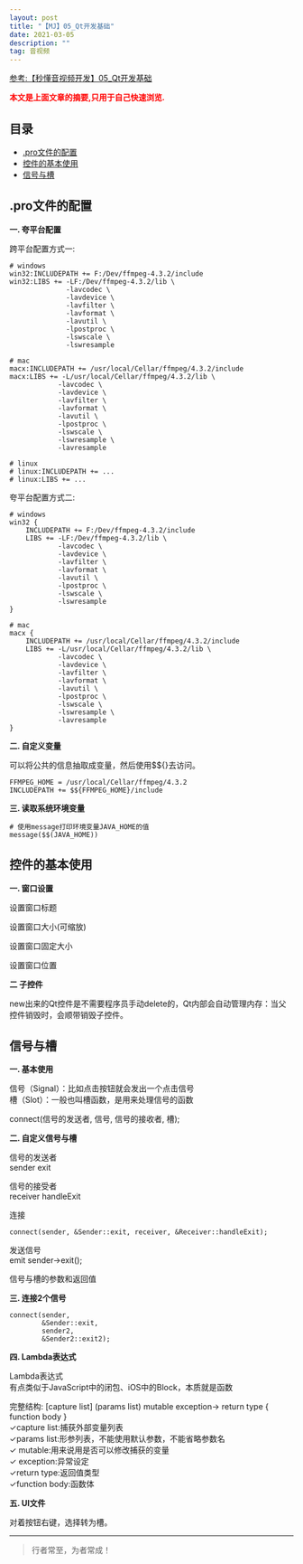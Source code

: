 ```yaml
---
layout: post
title: "【MJ】05_Qt开发基础"
date: 2021-03-05
description: ""
tag: 音视频
---
```



[参考:【秒懂音视频开发】05_Qt开发基础](https://www.cnblogs.com/mjios/p/14482571.html)

<span style="font-weight:bold;color:red;">本文是上面文章的摘要,只用于自己快速浏览.</span>


## 目录

* [.pro文件的配置](#content1)
* [控件的基本使用](#content2)
* [信号与槽](#content3)



<!-- ************************************************ -->
## <a id="content1"></a>.pro文件的配置



**一. 夸平台配置**

跨平台配置方式一:

```
# windows
win32:INCLUDEPATH += F:/Dev/ffmpeg-4.3.2/include
win32:LIBS += -LF:/Dev/ffmpeg-4.3.2/lib \
              -lavcodec \
              -lavdevice \
              -lavfilter \
              -lavformat \
              -lavutil \
              -lpostproc \
              -lswscale \
              -lswresample
 
# mac
macx:INCLUDEPATH += /usr/local/Cellar/ffmpeg/4.3.2/include
macx:LIBS += -L/usr/local/Cellar/ffmpeg/4.3.2/lib \
            -lavcodec \
            -lavdevice \
            -lavfilter \
            -lavformat \
            -lavutil \
            -lpostproc \
            -lswscale \
            -lswresample \
            -lavresample
 
# linux
# linux:INCLUDEPATH += ...
# linux:LIBS += ...
```


夸平台配置方式二:

```
# windows
win32 {
    INCLUDEPATH += F:/Dev/ffmpeg-4.3.2/include
    LIBS += -LF:/Dev/ffmpeg-4.3.2/lib \
            -lavcodec \
            -lavdevice \
            -lavfilter \
            -lavformat \
            -lavutil \
            -lpostproc \
            -lswscale \
            -lswresample
}
 
# mac
macx {
    INCLUDEPATH += /usr/local/Cellar/ffmpeg/4.3.2/include
    LIBS += -L/usr/local/Cellar/ffmpeg/4.3.2/lib \
            -lavcodec \
            -lavdevice \
            -lavfilter \
            -lavformat \
            -lavutil \
            -lpostproc \
            -lswscale \
            -lswresample \
            -lavresample
}
```

**二. 自定义变量**

可以将公共的信息抽取成变量，然后使用$${}去访问。

```
FFMPEG_HOME = /usr/local/Cellar/ffmpeg/4.3.2
INCLUDEPATH += $${FFMPEG_HOME}/include
```

**三. 读取系统环境变量**

```
# 使用message打印环境变量JAVA_HOME的值
message($$(JAVA_HOME))
```


<!-- ************************************************ -->
## <a id="content2"></a>控件的基本使用

**一. 窗口设置**

设置窗口标题

设置窗口大小(可缩放)

设置窗口固定大小

设置窗口位置

**二 子控件**

new出来的Qt控件是不需要程序员手动delete的，Qt内部会自动管理内存：当父控件销毁时，会顺带销毁子控件。


<!-- ************************************************ -->
## <a id="content3"></a>信号与槽


**一. 基本使用**

信号（Signal）：比如点击按钮就会发出一个点击信号     
槽（Slot）：一般也叫槽函数，是用来处理信号的函数

connect(信号的发送者, 信号, 信号的接收者, 槽);


**二. 自定义信号与槽**

信号的发送者      
sender exit    

信号的接受者     
receiver handleExit    

连接  
```    
connect(sender, &Sender::exit, receiver, &Receiver::handleExit);      
```

发送信号    
emit sender->exit();    


信号与槽的参数和返回值


**三. 连接2个信号**

```
connect(sender,
        &Sender::exit,
        sender2,
        &Sender2::exit2);
```



**四. Lambda表达式**

Lambda表达式           
有点类似于JavaScript中的闭包、iOS中的Block，本质就是函数            
 
完整结构: [capture list] (params list) mutable exception-> return type { function body }          
✓capture list:捕获外部变量列表       
✓params list:形参列表，不能使用默认参数，不能省略参数名       
✓ mutable:用来说用是否可以修改捕获的变量       
✓ exception:异常设定       
✓return type:返回值类型       
✓function body:函数体       

**五. UI文件**

对着按钮右键，选择转为槽。



----------
>  行者常至，为者常成！


